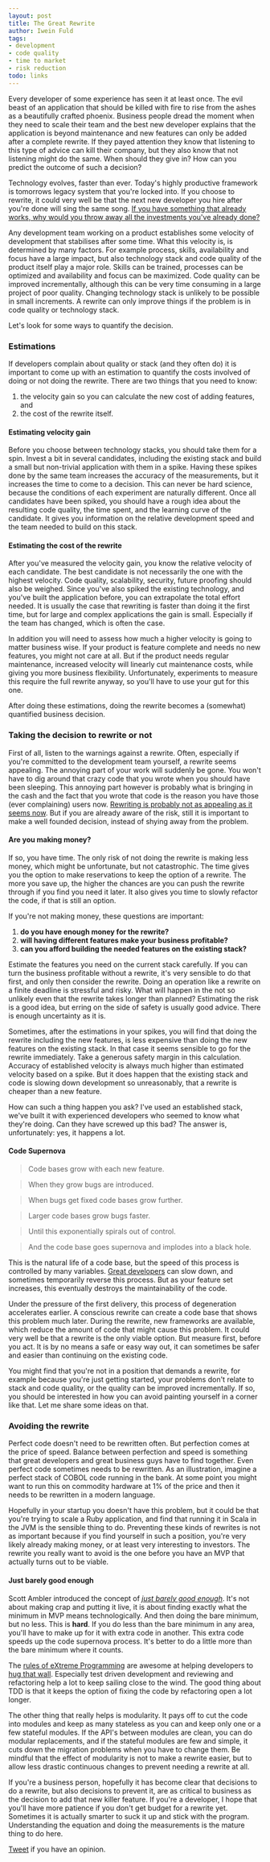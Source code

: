 ```yaml
---
layout: post
title: The Great Rewrite
author: Iwein Fuld
tags:
- development
- code quality
- time to market
- risk reduction
todo: links
---
```


Every developer of some experience has seen it at least once. The evil beast of an application that should be killed 
with fire to rise from the ashes as a beautifully crafted phoenix. Business people dread the moment when they need to
scale their team and the best new developer explains that the application is beyond maintenance and new features 
can only be added after a complete rewrite. If they payed attention they know that listening to this type of advice 
can kill their company, but they also know that not listening might do the same. When should they give in? How 
can you predict the outcome of such a decision?

Technology evolves, faster than ever. Today's highly productive framework is tomorrows legacy system that you're locked
 into. If you choose to rewrite, it could very well be that the next new developer you hire after you're done will
 sing the same song. [If you have something that already works, why would you throw away all the investments you've
 already done?](http://www.joelonsoftware.com/articles/fog0000000069.html)

Any development team working on a product establishes some velocity of development that stabilises after some time. 
What this velocity is, is determined by many factors. For example process, skills, availability and focus have a 
large impact, but also technology stack and code quality of the product itself play a major role. Skills can be trained,
processes can be optimized and availability and focus can be maximized. Code quality can be improved incrementally,
although this can be very time consuming in a large project of poor quality. Changing technology stack is unlikely to 
be possible in small increments. A rewrite can only improve things if the problem is in code quality or technology stack.

Let's look for some ways to quantify the decision.

### Estimations
If developers complain about quality or stack (and they often do) it is important to come up with an estimation to
quantify the costs involved of doing or not doing the rewrite. There are two things that you need to know: 

1. the velocity gain so you can calculate the new cost of adding features, and 
2. the cost of the rewrite itself.

#### Estimating velocity gain

Before you choose between technology stacks, you should take them for a spin. Invest a bit in several candidates, 
including the existing stack and build a small but non-trivial application with them in a spike. Having these spikes 
done by the same team increases the accuracy of the measurements, but it increases the time to come to a decision. 
This can never be hard science, because the conditions of each experiment are naturally different. Once all candidates
have been spiked, you should have a rough idea about the resulting code quality, the time spent, and the learning curve
of the candidate. It gives you information on the relative development speed and the team needed to build on this stack.

#### Estimating the cost of the rewrite

After you've measured the velocity gain, you know the relative velocity of each candidate. The best candidate is 
not necessarily the one with the highest velocity. Code quality, scalability, security, future proofing should also 
be weighed. Since you've also spiked the existing technology, and you've built the application before, you can extrapolate 
the total effort needed. It is usually the case that rewriting is faster than doing it the first time, but for large and 
complex applications the gain is small. Especially if the team has changed, which is often the case.

In addition you will need to assess how much a higher velocity is going to matter business wise. If your product is
feature complete and needs no new features, you might not care at all. But if the product needs regular
maintenance, increased velocity will linearly cut maintenance costs, while giving you more business flexibility.
Unfortunately, experiments to measure this require the full rewrite anyway, so you'll have to use your gut for this one.

After doing these estimations, doing the rewrite becomes a (somewhat) quantified business decision.

### Taking the decision to rewrite or not

First of all, listen to the warnings against a rewrite. Often, especially if you're committed to the development team
yourself, a rewrite seems appealing. The annoying part of your work will suddenly be gone. You won't have to dig around
that crazy code that you wrote when you should have been sleeping. This annoying part however is probably what is
bringing in the cash and the fact that you wrote that code is the reason you have those (ever complaining) users now.
[Rewriting is probably not as appealing as it seems now](http://onstartups.com/tabid/3339/bid/2596/Why-You-Should-Almost-Never-Rewrite-Your-Software.aspx).
But if you are already aware of the risk, still it is important to make a well founded decision, instead of shying away
from the problem.

#### Are you making money?

If so, you have time. The only risk of not doing the rewrite is making less money, which might be unfortunate,
but not catastrophic. The time gives you the option to make reservations to keep the option of a rewrite.
The more you save up, the higher the chances are you can push the rewrite through if you find you need it later. It also
gives you time to slowly refactor the code, if that is still an option.

If you're not making money, these questions are important:

1. **do you have enough money for the rewrite?**
2. **will having different features make your business profitable?**
3. **can you afford building the needed features on the existing stack?**

Estimate the features you need on the current stack carefully. If you can turn the business profitable without a rewrite,
it's very sensible to do that first, and only then consider the rewrite. Doing an operation like a rewrite on a
finite deadline is stressful and risky. What will happen in the not so unlikely even that the rewrite takes longer than
planned? Estimating the risk is a good idea, but erring on the side of safety is usually good advice. There is enough
uncertainty as it is.

Sometimes, after the estimations in your spikes, you will find that doing the rewrite including the new features, is 
less expensive than doing the new features on the existing stack. In that case it seems sensible to go for the rewrite 
immediately. Take a generous safety margin in this calculation. Accuracy of established velocity is always much higher than
estimated velocity based on a spike. But it does happen that the existing stack and code is slowing down development so 
unreasonably, that a rewrite is cheaper than a new feature.

How can such a thing happen you ask? I've used an established stack, we've built it with experienced developers who 
seemed to know what they're doing. Can they have screwed up this bad? The answer is, unfortunately: yes, it happens a lot.

#### Code Supernova

> Code bases grow with each new feature.

> When they grow bugs are introduced.

> When bugs get fixed code bases grow further.

> Larger code bases grow bugs faster.

> Until this exponentially spirals out of control.

> And the code base goes supernova and implodes into a black hole.

This is the natural life of a code base, but the speed of this process is controlled by many variables.
[Great developers](/blog/how-to-recognize-a-great-developer/)
can slow down, and sometimes temporarily reverse this process. But as your feature set increases, this eventually 
destroys the maintainability of the code.

Under the pressure of the first delivery, this process of degeneration accelerates earlier. A conscious rewrite
can create a code base that shows this problem much later. During the rewrite, new frameworks are available, which 
reduce the amount of code that might cause this problem. It could very well be that a rewrite is the only viable option. 
But measure first, before you act. It is by no means a safe or easy way out, it can sometimes be safer and easier than 
continuing on the existing code.

You might find that you're not in a position that demands a rewrite, for example because you're just getting started, 
your problems don't relate to stack and code quality, or the quality can be improved incrementally. If so, you should be
interested in how you can avoid painting yourself in a corner like that. Let me share some ideas on that.

### Avoiding the rewrite

Perfect code doesn't need to be rewritten often. But perfection comes at the price of speed. Balance between perfection and 
speed is something that great developers and great business guys have to find together. Even perfect code sometimes 
needs to be rewritten. As an illustration, imagine a perfect stack of COBOL code running in the bank. At some point 
you might want to run this on commodity hardware at 1% of the price and then it needs to be rewritten in a modern language.

Hopefully in your startup you doesn't have this problem, but it could be that you're trying to scale a Ruby application, and
find that running it in Scala in the JVM is the sensible thing to do. Preventing these kinds of rewrites is not as important
because if you find yourself in such a position, you're very likely already making money, or at least very interesting to
investors. The rewrite you really want to avoid is the one before you have an MVP that actually turns out to be viable.

#### Just barely good enough
Scott Ambler introduced the concept of *[just barely good enough](http://www.agilemodeling.com/essays/barelyGoodEnough.html)*. It's not about making crap and putting it live, it is about finding
exactly what the minimum in MVP means technologically. And then doing the bare minimum, but no less. This is **hard**. If
you do less than the bare minimum in any area, you'll have to make up for it with extra code in another. This extra code 
speeds up the code supernova process. It's better to do a little more than the bare minimum where it counts. 

The [rules of eXtreme Programming](http://www.extremeprogramming.org/rules.html) are awesome at helping developers to
[hug that wall](http://speeddemosarchive.com/quake/qdq/articles/WallHug/). Especially test driven development
and reviewing and refactoring help a lot to keep sailing close to the wind. The good thing about
TDD is that it keeps the option of fixing the code by refactoring open a lot longer. 

The other thing that really helps is modularity. It pays off to cut the code into modules and keep as many stateless as you 
can and keep only one or a few stateful modules. If the API's between modules are clean, you can do modular replacements,
and if the stateful modules are few and simple, it cuts down the migration problems when you have to change them. Be mindful 
that the effect of modularity is not to make a rewrite easier, but to allow less drastic continuous changes to prevent
needing a rewrite at all.

If you're a business person, hopefully it has become clear that decisions to do a rewrite, but also decisions to prevent it,
are as critical to business as the decision to add that new killer feature. If you're a developer, I hope that you'll have 
more patience if you don't get budget for a rewrite yet. Sometimes it is actually smarter to suck it up and stick with the 
program. Understanding the equation and doing the measurements is the mature thing to do here.

[Tweet](https://twitter.com/intent/tweet?screen_name=StarterSquad) if you have an opinion.